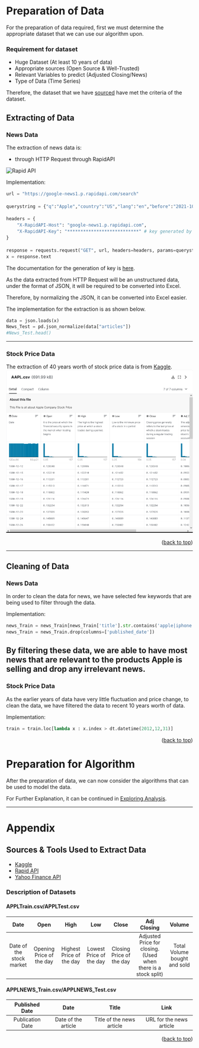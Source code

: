 # Preparation of Data

For the preparation of data required, first we must determine the appropriate dataset that we can use our algorithm upon.

### Requirement for dataset
* Huge Dataset (At least 10 years of data)
* Appropriate sources (Open Source & Well-Trusted)
* Relevant Variables to predict (Adjusted Closing/News)
* Type of Data (Time Series)

Therefore, the dataset that we have <a href="#description">sourced</a> have met the criteria of the dataset.
<div id="top"></div>

## Extracting of Data

### News Data
The extraction of news data is:
* through HTTP Request through RapidAPI

![Rapid API](https://encrypted-tbn0.gstatic.com/images?q=tbn:ANd9GcSjirIYmedE8VAGtlHrscc1nwyZlPNQBQpV8g&usqp=CAU)

Implementation:
```python
url = "https://google-news1.p.rapidapi.com/search"

querystring = {"q":"Apple","country":"US","lang":"en","before":"2021-10-10","after":"2021-09-08"}

headers = {
	"X-RapidAPI-Host": "google-news1.p.rapidapi.com",
	"X-RapidAPI-Key": "***************************" # key generated by X-RapidAPI
}

response = requests.request("GET", url, headers=headers, params=querystring)
x = response.text
```

The documentation for the generation of key is [here](https://docs.rapidapi.com/docs/keys).


As the data extracted from HTTP Request will be an unstructured data, under the format of JSON, 
it will be required to be converted into Excel.

Therefore, by normalizing the JSON, it can be converted into Excel easier.

The implementation for the extraction is as shown below.

```python
data = json.loads(x)
News_Test = pd.json_normalize(data["articles"])
#News_Test.head()
```
---
### Stock Price Data

The extraction of 40 years worth of stock price data is from [Kaggle](https://www.kaggle.com/datasets/meetnagadia/apple-stock-price-from-19802021/code).
![DataExtraction.png](../Images/DataExtraction.png)
<p align="right">(<a href="#top">back to top</a>)</p>

---
## Cleaning of Data

### News Data

In order to clean the data for news, we have selected few keywords 
that are being used to filter through the data.

Implementation:
```python
news_Train = news_Train[news_Train['title'].str.contains('apple|iphone|ipad', case=False, na=False,regex=True)]
news_Train = news_Train.drop(columns=['published_date'])
```

By filtering these data, we are able to have most news that are relevant to the 
products Apple is selling and drop any irrelevant news.
---

### Stock Price Data

As the earlier years of data have very little fluctuation and price change, to clean the data,
we have filtered the data to recent 10 years worth of data.

Implementation:
```python
train = train.loc[lambda x : x.index > dt.datetime(2012,12,31)]
```

<p align="right">(<a href="#top">back to top</a>)</p>

# Preparation for Algorithm

After the preparation of data, we can now consider the algorithms that can be used to model the data.

For Further Explanation, it can be continued in [Exploring Analysis](exploring_analysis.md).

---

# Appendix
## Sources & Tools Used to Extract Data
* [Kaggle](https://www.kaggle.com/datasets/meetnagadia/apple-stock-price-from-19802021/code)
* [Rapid API](https://rapidapi.com/newscatcher-api-newscatcher-api-default/api/google-news)
* [Yahoo Finance API](https://pandas-datareader.readthedocs.io/en/latest/)

### Description of Datasets
<div id="description"></div>

#### APPLTrain.csv/APPLTest.csv
|           Date           |           Open           |           High           |           Low           |          Close           |                          Adj Closing                           |            Volume            |
|:------------------------:|:------------------------:|:------------------------:|:-----------------------:|:------------------------:|:--------------------------------------------------------------:|:----------------------------:|
| Date of the stock market | Opening Price of the day | Highest Price of the day | Lowest Price of the day | Closing Price of the day | Adjusted Price for closing. (Used when there is a stock split) | Total Volume bought and sold |

#### APPLNEWS_Train.csv/APPLNEWS_Test.csv
|  Published Date  |        Date         |           Title           |           Link           |
|:----------------:|:-------------------:|:-------------------------:|:------------------------:|
| Publication Date | Date of the article | Title of the news article | URL for the news article | 

<p align="right">(<a href="#top">back to top</a>)</p>
